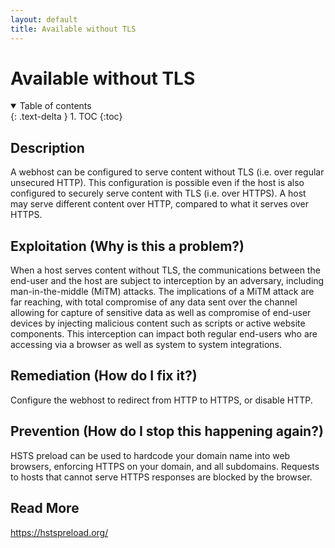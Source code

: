 ```yaml
---
layout: default
title: Available without TLS
---
```


# Available without TLS

<details open markdown="block">
  <summary>
    Table of contents
  </summary>
  {: .text-delta }
1. TOC
{:toc}
</details>

## Description

A webhost can be configured to serve content without TLS (i.e. over regular unsecured HTTP). This configuration is possible even if the host is also configured to securely serve content with TLS (i.e. over HTTPS). A host may serve different content over HTTP, compared to what it serves over HTTPS.

## Exploitation (Why is this a problem?)

When a host serves content without TLS, the communications between the end-user and the host are subject to interception by an adversary, including man-in-the-middle (MiTM) attacks. The implications of a MiTM attack are far reaching, with total compromise of any data sent over the channel allowing for capture of sensitive data as well as compromise of end-user devices by injecting malicious content such as scripts or active website components. This interception can impact both regular end-users who are accessing via a browser as well as system to system integrations.

## Remediation (How do I fix it?)

Configure the webhost to redirect from HTTP to HTTPS, or disable HTTP.

## Prevention (How do I stop this happening again?)

HSTS preload can be used to hardcode your domain name into web browsers, enforcing HTTPS on your domain, and all subdomains. Requests to hosts that cannot serve HTTPS responses are blocked by the browser.

## Read More

<https://hstspreload.org/>


